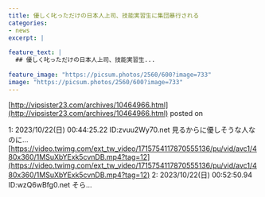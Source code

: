 ```yaml
---
title: 優しく叱っただけの日本人上司、技能実習生に集団暴行される
categories:
- news
excerpt: |
  
feature_text: |
  ## 優しく叱っただけの日本人上司、技能実習生...
  
feature_image: "https://picsum.photos/2560/600?image=733"
image: "https://picsum.photos/2560/600?image=733"
---
```


[http://vipsister23.com/archives/10464966.html](http://vipsister23.com/archives/10464966.html)
posted on 

<!--more-->

1: 2023/10/22(日) 00:44:25.22 ID:zvuu2Wy70.net 見るからに優しそうな人なのに… [https://video.twimg.com/ext_tw_video/1715754117870555136/pu/vid/avc1/480x360/1MSuXbYExk5cvnDB.mp4?tag=12](https://video.twimg.com/ext_tw_video/1715754117870555136/pu/vid/avc1/480x360/1MSuXbYExk5cvnDB.mp4?tag=12) 2: 2023/10/22(日) 00:52:50.94 ID:wzQ6wBfg0.net そら...
